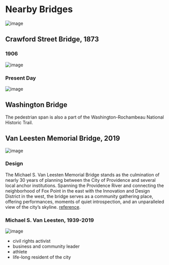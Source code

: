 # Nearby Bridges

![image](https://user-images.githubusercontent.com/53794202/231489602-8ac7c8b3-cc82-4c97-b0b3-cae2bb2a5159.png)

## Crawford Street Bridge, 1873

### 1906
![image](https://user-images.githubusercontent.com/53794202/232793406-827a55d9-dcb3-483e-8862-abd8421988a9.png)

### Present Day
![image](https://user-images.githubusercontent.com/53794202/232792842-6a8a6ba7-aaa1-4ed5-8fe9-d0cd8ef07eb7.png)

## Washington Bridge

The pedestrian span is also a part of the Washington-Rochambeau National Historic Trail.

## Van Leesten Memorial Bridge, 2019

![image](https://user-images.githubusercontent.com/53794202/232794666-252f0f5a-6e82-43bb-bbad-755cfd1420ec.png)

### Design

The Michael S. Van Leesten Memorial Bridge stands as the culmination of nearly 30 years of planning between the City of Providence and several local anchor institutions. Spanning the Providence River and connecting the neighborhood of Fox Point in the east with the Innovation and Design District in the west, the bridge serves as a community gathering place, offering performances, moments of quiet introspection, and an unparalleled view of the city’s skyline. [reference](https://theprovidencerink.com/michael-s-van-leesten-memorial-bridge/).

### Michael S. Van Leesten, 1939-2019

![image](https://user-images.githubusercontent.com/53794202/232795569-25bcb349-abb5-4353-84e9-b563e47946d8.png)
- civil rights activist
- business and community leader
- athlete
- life-long resident of the city

